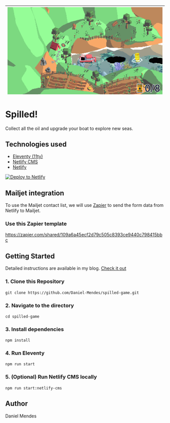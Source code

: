 | ![Spilled hero image](https://raw.githubusercontent.com/Daniel-Mendes/spilled-game/main/src/static/img/spilled-hero.png) |
| ------------------------------------------------------------------------------------------------------------- |

# Spilled!

Collect all the oil and upgrade your boat to explore new seas.

## Technologies used

- [Eleventy (11ty)](https://www.11ty.dev/)
- [Netlify CMS](https://www.netlifycms.org/)
- [Netlify](https://www.netlify.com/)

<a href="https://app.netlify.com/start/deploy?repository=https://github.com/Daniel-Mendes/spilled-game&amp;stack=cms"><img src="https://www.netlify.com/img/deploy/button.svg" alt="Deploy to Netlify" /></a>

## Mailjet integration

To use the Mailjet contact list, we will use [Zapier](https://zapier.com/) to send the form data from Netlify to Mailjet.

### Use this Zapier template

https://zapier.com/shared/109a6a45ecf2d79c505c8393ce9440c798415bbc

## Getting Started

Detailed instructions are available in my blog. [Check it out](https://blog.surjithctly.in/neat-stack-create-a-static-website-with-netlify-cms-eleventy-alpinejs-and-tailwindcss)

### 1\. Clone this Repository

```
git clone https://github.com/Daniel-Mendes/spilled-game.git
```

### 2\. Navigate to the directory

```
cd spilled-game
```

### 3\. Install dependencies

```
npm install
```

### 4\. Run Eleventy

```
npm run start
```

### 5\. (Optional) Run Netlify CMS locally

```
npm run start:netlify-cms
```

## Author

Daniel Mendes
